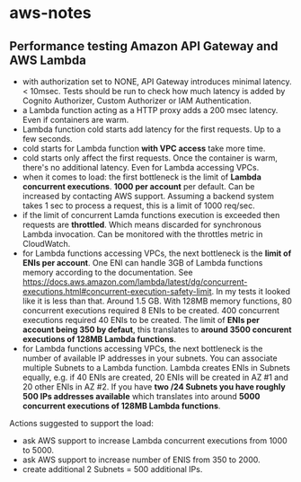 # aws-notes
## Performance testing Amazon API Gateway and AWS Lambda
- with authorization set to NONE, API Gateway introduces minimal latency. < 10msec. Tests should be run to check how much latency is added by Cognito Authorizer, Custom Authorizer or IAM Authentication.
- a Lambda function acting as a HTTP proxy adds a 200 msec latency. Even if containers are warm.
- Lambda function cold starts add latency for the first requests. Up to a few seconds.
- cold starts for Lambda function **with VPC access** take more time.
- cold starts only affect the first requests. Once the container is warm, there's no additional latency. Even for Lambda accessing VPCs.
- when it comes to load: the first bottleneck is the limit of **Lambda concurrent executions**. **1000 per account** per default. Can be increased by contacting AWS support. Assuming a backend system takes 1 sec to process a request, this is a limit of 1000 req/sec.
- if the limit of concurrent Lamda functions execution is exceeded then requests are **throttled**. Which means discarded for synchronous Lambda invocation. Can be monitored with the throttles metric in CloudWatch.
- for Lambda functions accessing VPCs, the next bottleneck is the **limit of ENIs per account**. One ENI can handle 3GB of Lambda functions memory according to the documentation. See https://docs.aws.amazon.com/lambda/latest/dg/concurrent-executions.html#concurrent-execution-safety-limit. In my tests it looked like it is less than that. Around 1.5 GB. With 128MB memory functions, 80 concurrent executions required 8 ENIs to be created. 400 concurrent executions required 40 ENIs to be created. The limit of **ENIs per account being 350 by defaut**, this translates to **around 3500 concurent executions of 128MB Lambda functions**.
- for Lambda functions accessing VPCs, the next bottleneck is the number of available IP addresses in your subnets. You can associate multiple Subnets to a Lambda function. Lambda creates ENIs in Subnets equally, e.g. if 40 ENIs are created, 20 ENIs will be created in AZ #1 and 20 other ENIs in AZ #2. If you have **two /24 Subnets you have roughly 500 IPs addresses available** which translates into around **5000 concurrent executions of 128MB Lambda functions**. 

Actions suggested to support the load:
- ask AWS support to increase Lambda concurrent executions from 1000 to 5000.
- ask AWS support to increase number of ENIS from 350 to 2000.
- create additional 2 Subnets = 500 additional IPs. 
